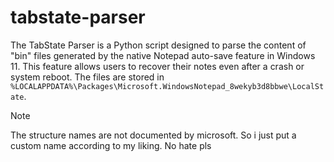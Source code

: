 # tabstate-parser

The TabState Parser is a Python script designed to parse the content of "bin" files generated by the native Notepad auto-save feature in Windows 11. This feature allows users to recover their notes even after a crash or system reboot. The files are stored in `%LOCALAPPDATA%\Packages\Microsoft.WindowsNotepad_8wekyb3d8bbwe\LocalState`. 

> [!note]
> The structure names are not documented by microsoft. So i just put a custom name according to my liking. No hate pls